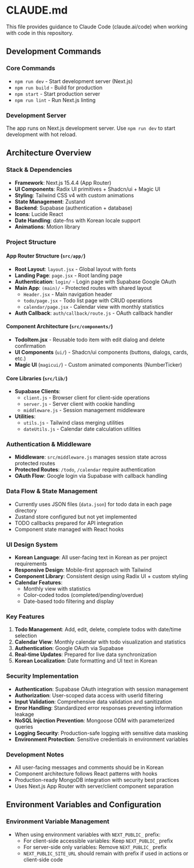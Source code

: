 # CLAUDE.md

This file provides guidance to Claude Code (claude.ai/code) when working with code in this repository.

## Development Commands

### Core Commands
- `npm run dev` - Start development server (Next.js)
- `npm run build` - Build for production
- `npm start` - Start production server
- `npm run lint` - Run Next.js linting

### Development Server
The app runs on Next.js development server. Use `npm run dev` to start development with hot reload.

## Architecture Overview

### Stack & Dependencies
- **Framework**: Next.js 15.4.4 (App Router)
- **UI Components**: Radix UI primitives + Shadcn/ui + Magic UI
- **Styling**: Tailwind CSS v4 with custom animations
- **State Management**: Zustand
- **Backend**: Supabase (authentication + database)
- **Icons**: Lucide React
- **Date Handling**: date-fns with Korean locale support
- **Animations**: Motion library

### Project Structure

#### App Router Structure (`src/app/`)
- **Root Layout**: `layout.jsx` - Global layout with fonts
- **Landing Page**: `page.jsx` - Root landing page
- **Authentication**: `login/` - Login page with Supabase Google OAuth
- **Main App**: `(main)/` - Protected routes with shared layout
  - `Header.jsx` - Main navigation header
  - `todo/page.jsx` - Todo list page with CRUD operations
  - `calendar/page.jsx` - Calendar view with monthly statistics
- **Auth Callback**: `auth/callback/route.js` - OAuth callback handler

#### Component Architecture (`src/components/`)
- **TodoItem.jsx** - Reusable todo item with edit dialog and delete confirmation
- **UI Components** (`ui/`) - Shadcn/ui components (buttons, dialogs, cards, etc.)
- **Magic UI** (`magicui/`) - Custom animated components (NumberTicker)

#### Core Libraries (`src/lib/`)
- **Supabase Clients**:
  - `client.js` - Browser client for client-side operations
  - `server.js` - Server client with cookie handling
  - `middleware.js` - Session management middleware
- **Utilities**:
  - `utils.js` - Tailwind class merging utilities
  - `dateUtils.js` - Calendar date calculation utilities

### Authentication & Middleware
- **Middleware**: `src/middleware.js` manages session state across protected routes
- **Protected Routes**: `/todo`, `/calendar` require authentication
- **OAuth Flow**: Google login via Supabase with callback handling

### Data Flow & State Management
- Currently uses JSON files (`data.json`) for todo data in each page directory
- Zustand store configured but not yet implemented
- TODO callbacks prepared for API integration
- Component state managed with React hooks

### UI Design System
- **Korean Language**: All user-facing text in Korean as per project requirements
- **Responsive Design**: Mobile-first approach with Tailwind
- **Component Library**: Consistent design using Radix UI + custom styling
- **Calendar Features**: 
  - Monthly view with statistics
  - Color-coded todos (completed/pending/overdue)
  - Date-based todo filtering and display

### Key Features
1. **Todo Management**: Add, edit, delete, complete todos with date/time selection
2. **Calendar View**: Monthly calendar with todo visualization and statistics
3. **Authentication**: Google OAuth via Supabase
4. **Real-time Updates**: Prepared for live data synchronization
5. **Korean Localization**: Date formatting and UI text in Korean

### Security Implementation
- **Authentication**: Supabase OAuth integration with session management
- **Authorization**: User-scoped data access with userId filtering
- **Input Validation**: Comprehensive data validation and sanitization
- **Error Handling**: Standardized error responses preventing information leakage
- **NoSQL Injection Prevention**: Mongoose ODM with parameterized queries
- **Logging Security**: Production-safe logging with sensitive data masking
- **Environment Protection**: Sensitive credentials in environment variables

### Development Notes
- All user-facing messages and comments should be in Korean
- Component architecture follows React patterns with hooks
- Production-ready MongoDB integration with security best practices
- Uses Next.js App Router with server/client component separation

## Environment Variables and Configuration

### Environment Variable Management
- When using environment variables with `NEXT_PUBLIC_` prefix:
  - For client-side accessible variables: Keep `NEXT_PUBLIC_` prefix
  - For server-side only variables: Remove `NEXT_PUBLIC_` prefix
  - `NEXT_PUBLIC_SITE_URL` should remain with prefix if used in actions or client-side code